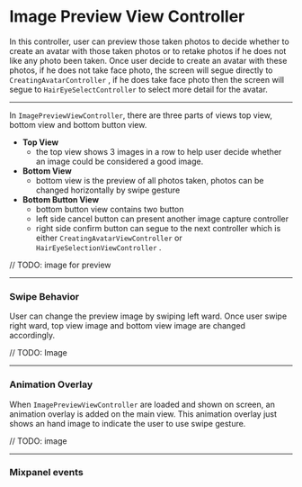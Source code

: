 # Image Preview View Controller

In this controller, user can preview those taken photos to decide whether to create an avatar with those taken photos or to retake photos if he does not like any photo been taken. Once user decide to create an avatar with these photos, if he does not take face photo, the screen will segue directly to `CreatingAvatarController` , if he does take face photo then the screen will segue to `HairEyeSelectController` to select more detail for the avatar.

---

In `ImagePreviewViewController`, there are three parts of views top view, bottom view and bottom button view.

* **Top View**
  * the top view shows 3 images in a row to help user decide whether an image could be considered a good image.
* **Bottom View**
  * bottom view is the preview of all photos taken, photos can be changed horizontally by swipe gesture
* **Bottom Button View**
  * bottom button view contains two button
  * left side cancel button can present another image capture controller
  * right side confirm button can segue to the next controller which is either `CreatingAvatarViewController` or `HairEyeSelectionViewController` .

// TODO: image for preview

---

### Swipe Behavior

User can change the preview image by swiping left ward. Once user swipe right ward, top view image and bottom view image are changed accordingly. 

// TODO: Image

---

### Animation Overlay

When `ImagePreviewViewController` are loaded and shown on screen, an animation overlay is added on the main view. This animation overlay just shows an hand image to indicate the user to use swipe gesture.

// TODO: image

---

### Mixpanel events



